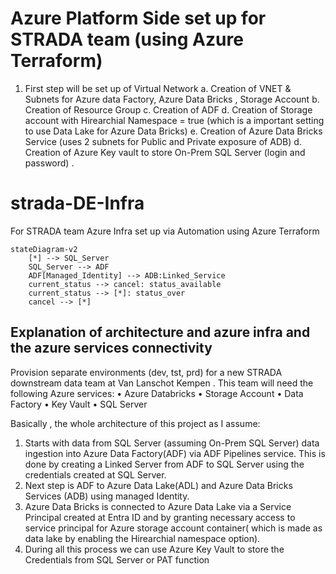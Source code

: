  # Azure Platform Side set up for STRADA team (using Azure Terraform)
1. First step will be set up of Virtual Network
    a. Creation of VNET & Subnets for Azure data Factory, Azure Data Bricks , Storage Account
    b. Creation of Resource Group
   c. Creation of ADF
   d. Creation of Storage account with Hirearchial Namespace = true (which is a important setting to use Data Lake for Azure Data Bricks)
   e. Creation of Azure Data Bricks Service (uses 2 subnets for Public and Private exposure of ADB)
   d. Creation of Azure Key vault to store On-Prem SQL Server (login and password) .



# strada-DE-Infra
For STRADA team Azure Infra set up via Automation using Azure Terraform


```mermaid
stateDiagram-v2
    [*] --> SQL_Server
    SQL_Server --> ADF
    ADF[Managed_Identity] --> ADB:Linked_Service
    current_status --> cancel: status_available
    current_status --> [*]: status_over
    cancel --> [*]
```


## Explanation of architecture and azure infra and the azure services connectivity

Provision separate environments (dev, tst, prd) for a new STRADA downstream data team at Van Lanschot Kempen . This team will need the following Azure services:
•	Azure Databricks
•	Storage Account
•	Data Factory
•	Key Vault
•	SQL Server

Basically , the whole architecture of this project as I assume:

1. Starts with data from SQL Server (assuming On-Prem SQL Server) data ingestion into Azure Data Factory(ADF) via ADF Pipelines service. This is done by creating a Linked Server from ADF to SQL Server using the credentials created at SQL Server.
2. Next step is ADF to Azure Data Lake(ADL) and Azure Data Bricks Services (ADB) using managed Identity.
3. Azure Data Bricks is connected to Azure Data Lake via a Service Principal created at Entra ID and by granting necessary access to service principal for Azure storage account container( which is made as data lake by enabling the Hirearchial namespace option).
4. During all this process we can use Azure Key Vault to store the Credentials from SQL Server or PAT function

